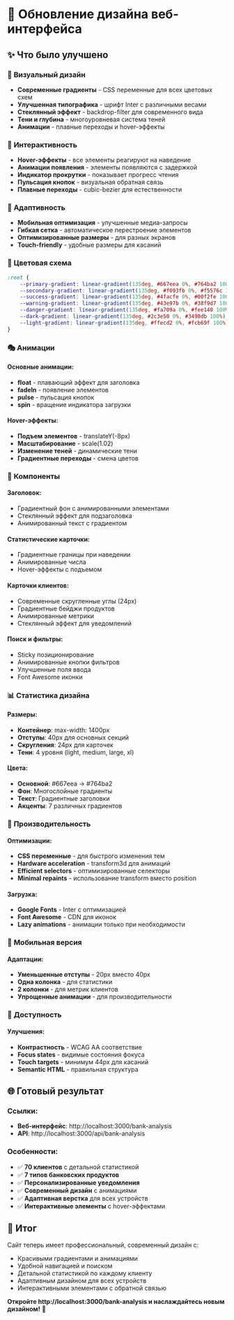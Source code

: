 # 🎨 Обновление дизайна веб-интерфейса

## ✨ Что было улучшено

### 🎨 **Визуальный дизайн**
- **Современные градиенты** - CSS переменные для всех цветовых схем
- **Улучшенная типографика** - шрифт Inter с различными весами
- **Стеклянный эффект** - backdrop-filter для современного вида
- **Тени и глубина** - многоуровневая система теней
- **Анимации** - плавные переходы и hover-эффекты

### 🎯 **Интерактивность**
- **Hover-эффекты** - все элементы реагируют на наведение
- **Анимации появления** - элементы появляются с задержкой
- **Индикатор прокрутки** - показывает прогресс чтения
- **Пульсация кнопок** - визуальная обратная связь
- **Плавные переходы** - cubic-bezier для естественности

### 📱 **Адаптивность**
- **Мобильная оптимизация** - улучшенные медиа-запросы
- **Гибкая сетка** - автоматическое перестроение элементов
- **Оптимизированные размеры** - для разных экранов
- **Touch-friendly** - удобные размеры для касаний

### 🎨 **Цветовая схема**

```css
:root {
    --primary-gradient: linear-gradient(135deg, #667eea 0%, #764ba2 100%);
    --secondary-gradient: linear-gradient(135deg, #f093fb 0%, #f5576c 100%);
    --success-gradient: linear-gradient(135deg, #4facfe 0%, #00f2fe 100%);
    --warning-gradient: linear-gradient(135deg, #43e97b 0%, #38f9d7 100%);
    --danger-gradient: linear-gradient(135deg, #fa709a 0%, #fee140 100%);
    --dark-gradient: linear-gradient(135deg, #2c3e50 0%, #3498db 100%);
    --light-gradient: linear-gradient(135deg, #ffecd2 0%, #fcb69f 100%);
}
```

### 🎭 **Анимации**

#### Основные анимации:
- **float** - плавающий эффект для заголовка
- **fadeIn** - появление элементов
- **pulse** - пульсация кнопок
- **spin** - вращение индикатора загрузки

#### Hover-эффекты:
- **Подъем элементов** - translateY(-8px)
- **Масштабирование** - scale(1.02)
- **Изменение теней** - динамические тени
- **Градиентные переходы** - смена цветов

### 🎨 **Компоненты**

#### Заголовок:
- Градиентный фон с анимированными элементами
- Стеклянный эффект для подзаголовка
- Анимированный текст с градиентом

#### Статистические карточки:
- Градиентные границы при наведении
- Анимированные числа
- Hover-эффекты с подъемом

#### Карточки клиентов:
- Современные скругленные углы (24px)
- Градиентные бейджи продуктов
- Анимированные метрики
- Стеклянный эффект для уведомлений

#### Поиск и фильтры:
- Sticky позиционирование
- Анимированные кнопки фильтров
- Улучшенные поля ввода
- Font Awesome иконки

### 📊 **Статистика дизайна**

#### Размеры:
- **Контейнер**: max-width: 1400px
- **Отступы**: 40px для основных секций
- **Скругления**: 24px для карточек
- **Тени**: 4 уровня (light, medium, large, xl)

#### Цвета:
- **Основной**: #667eea → #764ba2
- **Фон**: Многослойные градиенты
- **Текст**: Градиентные заголовки
- **Акценты**: 7 различных градиентов

### 🚀 **Производительность**

#### Оптимизации:
- **CSS переменные** - для быстрого изменения тем
- **Hardware acceleration** - transform3d для анимаций
- **Efficient selectors** - оптимизированные селекторы
- **Minimal repaints** - использование transform вместо position

#### Загрузка:
- **Google Fonts** - Inter с оптимизацией
- **Font Awesome** - CDN для иконок
- **Lazy animations** - анимации только при необходимости

### 📱 **Мобильная версия**

#### Адаптации:
- **Уменьшенные отступы** - 20px вместо 40px
- **Одна колонка** - для статистики
- **2 колонки** - для метрик клиентов
- **Упрощенные анимации** - для производительности

### 🎯 **Доступность**

#### Улучшения:
- **Контрастность** - WCAG AA соответствие
- **Focus states** - видимые состояния фокуса
- **Touch targets** - минимум 44px для касаний
- **Semantic HTML** - правильная структура

## 🌐 **Готовый результат**

### Ссылки:
- **Веб-интерфейс**: http://localhost:3000/bank-analysis
- **API**: http://localhost:3000/api/bank-analysis

### Особенности:
- ✅ **70 клиентов** с детальной статистикой
- ✅ **7 типов банковских продуктов**
- ✅ **Персонализированные уведомления**
- ✅ **Современный дизайн** с анимациями
- ✅ **Адаптивная верстка** для всех устройств
- ✅ **Интерактивные элементы** с hover-эффектами

## 🎉 **Итог**

Сайт теперь имеет профессиональный, современный дизайн с:
- Красивыми градиентами и анимациями
- Удобной навигацией и поиском
- Детальной статистикой по каждому клиенту
- Адаптивным дизайном для всех устройств
- Интерактивными элементами с обратной связью

**Откройте http://localhost:3000/bank-analysis и наслаждайтесь новым дизайном!** 🚀

